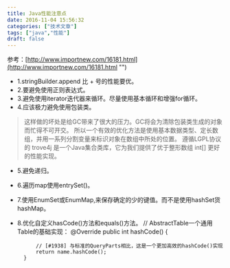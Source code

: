 ```yaml
---
title: Java性能注意点
date: 2016-11-04 15:56:32
categories: ["技术文章"]
tags: ["java","性能"]
draft: false
---
```


参考：[http://www.importnew.com/16181.html](http://www.importnew.com/16181.html "")
* 1.stringBuilder.append 比 + 号的性能要优。
* 2.要避免使用正则表达式。
* 3.避免使用iterator迭代器来循环。尽量使用基本循环和增强for循环。
* 4.应该极力避免使用包装类。
> 这样做的坏处是给GC带来了很大的压力。GC将会为清除包装类生成的对象而忙得不可开交。
所以一个有效的优化方法是使用基本数据类型、定长数组，并用一系列分割变量来标识对象在数组中所处的位置。
遵循LGPL协议的 trove4j 是一个Java集合类库，它为我们提供了优于整形数组 int[] 更好的性能实现。

* 5.避免递归。

* 6.遍历map使用entrySet()。

* 7.使用EnumSet或EnumMap,来保存确定的少的键值。而不是使用hashSet货hashMap。

* 8.优化自定义hasCode()方法和equals()方法。
		// AbstractTable一个通用Table的基础实现：
		@Override
		public int hashCode() {

			// [#1938] 与标准的QueryParts相比，这是一个更加高效的hashCode()实现
			return name.hashCode();
		}
